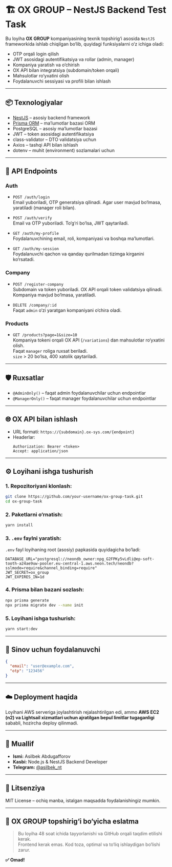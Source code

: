 
# 🏗️ OX GROUP – NestJS Backend Test Task

Bu loyiha **OX GROUP** kompaniyasining texnik topshirig‘i asosida `NestJS` frameworkida ishlab chiqilgan bo‘lib, quyidagi funksiyalarni o‘z ichiga oladi:

- OTP orqali login qilish
- JWT asosidagi autentifikatsiya va rollar (admin, manager)
- Kompaniya yaratish va o‘chirish
- OX API bilan integratsiya (subdomain/token orqali)
- Mahsulotlar ro‘yxatini olish
- Foydalanuvchi sessiyasi va profili bilan ishlash

---

## 📦 Texnologiyalar

- [NestJS](https://nestjs.com/) – asosiy backend framework
- [Prisma ORM](https://www.prisma.io/) – ma’lumotlar bazasi ORM
- PostgreSQL – asosiy ma’lumotlar bazasi
- JWT – token asosidagi autentifikatsiya
- class-validator – DTO validatsiya uchun
- Axios – tashqi API bilan ishlash
- dotenv – muhit (environment) sozlamalari uchun

---

## 🔐 API Endpoints

### Auth

- `POST /auth/login`  
  Email yuboriladi, OTP generatsiya qilinadi. Agar user mavjud bo‘lmasa, yaratiladi (manager roli bilan).

- `POST /auth/verify`  
  Email va OTP yuboriladi. To‘g‘ri bo‘lsa, JWT qaytariladi.

- `GET /auth/my-profile`  
  Foydalanuvchining email, roli, kompaniyasi va boshqa ma’lumotlari.

- `GET /auth/my-session`  
  Foydalanuvchi qachon va qanday qurilmadan tizimga kirganini ko‘rsatadi.

### Company

- `POST /register-company`  
  Subdomain va token yuboriladi. OX API orqali token validatsiya qilinadi. Kompaniya mavjud bo‘lmasa, yaratiladi.

- `DELETE /company/:id`  
  Faqat `admin` o‘zi yaratgan kompaniyani o‘chira oladi.

### Products

- `GET /products?page=1&size=10`  
  Kompaniya tokeni orqali OX API (`/variations`) dan mahsulotlar ro‘yxatini olish.  
  Faqat `manager` roliga ruxsat beriladi.  
  `size` > 20 bo‘lsa, 400 xatolik qaytariladi.

---

## 🛡️ Ruxsatlar

- `@AdminOnly()` – faqat admin foydalanuvchilar uchun endpointlar
- `@ManagerOnly()` – faqat manager foydalanuvchilar uchun endpointlar

---

## 🌐 OX API bilan ishlash

- URL formati: `https://{subdomain}.ox-sys.com/{endpoint}`
- Headerlar:
  ```http
  Authorization: Bearer <token>
  Accept: application/json
  ```

---

## ⚙️ Loyihani ishga tushurish

### 1. Repozitoriyani klonlash:
```bash
git clone https://github.com/your-username/ox-group-task.git
cd ox-group-task
```

### 2. Paketlarni o‘rnatish:
```bash
yarn install
```

### 3. `.env` faylni yaratish:
`.env` fayl loyihaning root (asosiy) papkasida quyidagicha bo‘ladi:

```env
DATABASE_URL="postgresql://neondb_owner:npg_G2FPKy5vLdli@ep-soft-tooth-a24ae9uw-pooler.eu-central-1.aws.neon.tech/neondb?sslmode=require&channel_binding=require"
JWT_SECRET=ox_group
JWT_EXPIRES_IN=1d
```

### 4. Prisma bilan bazani sozlash:
```bash
npx prisma generate
npx prisma migrate dev --name init
```

### 5. Loyihani ishga tushurish:
```bash
yarn start:dev
```

---

## 🧪 Sinov uchun foydalanuvchi

```json
{
  "email": "user@example.com",
  "otp": "123456"
}
```

---

## ☁️ Deployment haqida

Loyihani AWS serveriga joylashtirish rejalashtirilgan edi, ammo **AWS EC2 (n2) va Lightsail xizmatlari uchun ajratilgan bepul limitlar tugaganligi** sababli, hozircha deploy qilinmadi.

---

## 👤 Muallif

- **Ismi:** Asilbek Abdugafforov  
- **Kasbi:** Node.js & NestJS Backend Developer  
- **Telegram:** [@asilbek_nt](https://t.me/asilbek_nt)

---

## 📝 Litsenziya

MIT License – ochiq manba, istalgan maqsadda foydalanishingiz mumkin.

---

## 🎯 OX GROUP topshirig‘i bo‘yicha eslatma

> Bu loyiha 48 soat ichida tayyorlanishi va GitHub orqali taqdim etilishi kerak.  
> Frontend kerak emas. Kod toza, optimal va to‘liq ishlaydigan bo‘lishi zarur.

**✅ Omad!**
